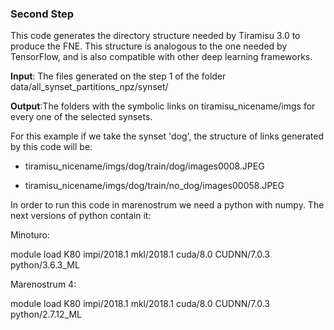 ### Second Step
This code generates the directory structure needed by Tiramisu 3.0 to produce the FNE. This structure is analogous to the one needed by TensorFlow, and is also compatible with other deep learning frameworks.

**Input**: The files generated on the step 1 of the folder data/all_synset_partitions_npz/synset/ 


**Output**:The folders with the symbolic links on tiramisu_nicename/imgs for every one of the selected synsets. 

For this example if we take the synset 'dog', the structure of links generated by this code will be: 
 

- tiramisu_nicename/imgs/dog/train/dog/images0008.JPEG

- tiramisu_nicename/imgs/dog/train/no_dog/images00058.JPEG

In order to run this code in marenostrum we need a python with numpy. The next versions of python contain it:
 
Minoturo:

module load K80 impi/2018.1 mkl/2018.1 cuda/8.0 CUDNN/7.0.3 python/3.6.3_ML


Marenostrum 4: 

module load K80 impi/2018.1 mkl/2018.1 cuda/8.0 CUDNN/7.0.3 
python/2.7.12_ML

